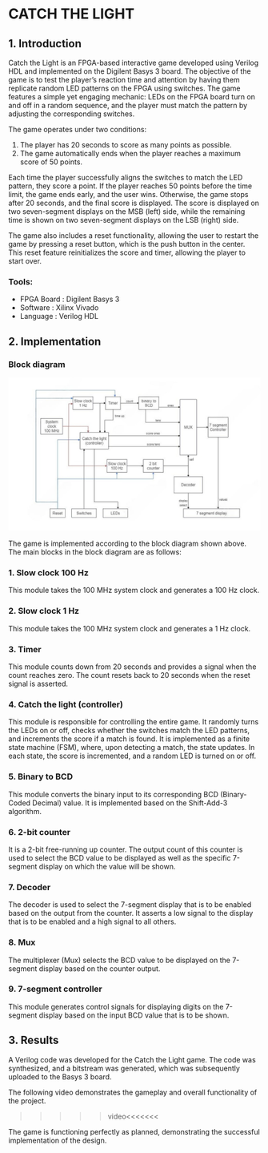 # CATCH THE LIGHT

## 1. Introduction

Catch the Light is an FPGA-based interactive game developed using Verilog HDL and implemented on the Digilent Basys 3 board. The objective of the game is to test the player’s reaction time and attention by having them replicate random LED patterns on the FPGA using switches. The game features a simple yet engaging mechanic: LEDs on the FPGA board turn on and off in a random sequence, and the player must match the pattern by adjusting the corresponding switches.

The game operates under two conditions:

1. The player has 20 seconds to score as many points as possible.
2. The game automatically ends when the player reaches a maximum score of 50 points.

Each time the player successfully aligns the switches to match the LED pattern, they score a point. If the player reaches 50 points before the time limit, the game ends early, and the user wins. Otherwise, the game stops after 20 seconds, and the final score is displayed. The score is displayed on two seven-segment displays on the MSB (left) side, while the remaining time is shown on two seven-segment displays on the LSB (right) side. 

The game also includes a reset functionality, allowing the user to restart the game by pressing a reset button, which is the push button in the center. This reset feature reinitializes the score and timer, allowing the player to start over.

### Tools:

* FPGA Board : Digilent Basys 3
* Software : Xilinx Vivado
* Language : Verilog HDL

## 2. Implementation

### Block diagram

![block diagram](https://github.com/adithyan001/Catch-The-Light/blob/main/catch%20the%20light%20block%20diagram.jpg)

The game is implemented according to the block diagram shown above. The main blocks in the block diagram are as follows:

### 1. Slow clock 100 Hz
This module takes the 100 MHz system clock and generates a 100 Hz clock.

### 2. Slow clock 1 Hz
This module takes the 100 MHz system clock and generates a 1 Hz clock.

### 3. Timer
This module counts down from 20 seconds and provides a signal when the count reaches zero. The count resets back to 20 seconds when the reset signal is asserted.

### 4. Catch the light (controller)
This module is responsible for controlling the entire game. It randomly turns the LEDs on or off, checks whether the switches match the LED patterns, and increments the score if a match is found. It is implemented as a finite state machine (FSM), where, upon detecting a match, the state updates. In each state, the score is incremented, and a random LED is turned on or off.

### 5. Binary to BCD
This module converts the binary input to its corresponding BCD (Binary-Coded Decimal) value. It is implemented based on the Shift-Add-3 algorithm.

### 6. 2-bit counter
It is a 2-bit free-running up counter. The output count of this counter is used to select the BCD value to be displayed as well as the specific 7-segment display on which the value will be shown.

### 7. Decoder
The decoder is used to select the 7-segment display that is to be enabled based on the output from the counter. It asserts a low signal to the display that is to be enabled and a high signal to all others.

### 8. Mux
The multiplexer (Mux) selects the BCD value to be displayed on the 7-segment display based on the counter output.

### 9. 7-segment controller
This module generates control signals for displaying digits on the 7-segment display based on the input BCD value that is to be shown.

## 3. Results
A Verilog code was developed for the Catch the Light game. The code was synthesized, and a bitstream was generated, which was subsequently uploaded to the Basys 3 board. 

The following video demonstrates the gameplay and overall functionality of the project.

>>>>>video<<<<<<<

The game is functioning perfectly as planned, demonstrating the successful implementation of the design.
